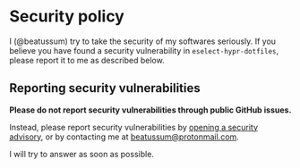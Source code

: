 # Security policy

I (@beatussum) try to take the security of my softwares seriously. If you believe you have found a security vulnerability in `eselect-hypr-dotfiles`, please report it to me as described below.

## Reporting security vulnerabilities

**Please do not report security vulnerabilities through public GitHub issues.**

Instead, please report security vulnerabilities by [opening a security advisory](https://github.com/beatussum/eselect-hypr-dotfiles/security/advisories/new/), or by contacting me at beatussum@protonmail.com.

I will try to answer as soon as possible.
